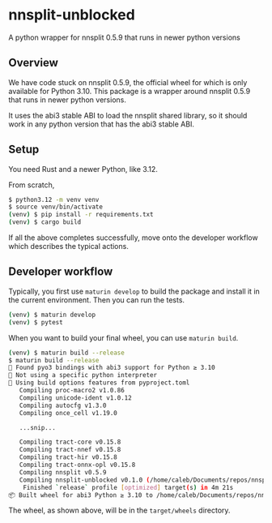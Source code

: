 # nnsplit-unblocked
A python wrapper for nnsplit 0.5.9 that runs in newer python versions

## Overview

We have code stuck on nnsplit 0.5.9, the official wheel for which is
only available for Python 3.10. This package is a wrapper around
nnsplit 0.5.9 that runs in newer python versions.

It uses the abi3 stable ABI to load the nnsplit shared library, so
it should work in any python version that has the abi3 stable ABI.

## Setup

You need Rust and a newer Python, like 3.12.

From scratch,

```bash
$ python3.12 -m venv venv
$ source venv/bin/activate
(venv) $ pip install -r requirements.txt
(venv) $ cargo build
```

If all the above completes successfully, move onto the developer
workflow which describes the typical actions.

## Developer workflow

Typically, you first use `maturin develop` to build the package and 
install it in the current environment. Then you can run the tests.

```bash
(venv) $ maturin develop
(venv) $ pytest
```

When you want to build your final wheel, you can use `maturin build`.

```bash
(venv) $ maturin build --release
$ maturin build --release
🔗 Found pyo3 bindings with abi3 support for Python ≥ 3.10
🐍 Not using a specific python interpreter
📡 Using build options features from pyproject.toml
   Compiling proc-macro2 v1.0.86
   Compiling unicode-ident v1.0.12
   Compiling autocfg v1.3.0
   Compiling once_cell v1.19.0

   ...snip...

   Compiling tract-core v0.15.8
   Compiling tract-nnef v0.15.8
   Compiling tract-hir v0.15.8
   Compiling tract-onnx-opl v0.15.8
   Compiling nnsplit v0.5.9
   Compiling nnsplit-unblocked v0.1.0 (/home/caleb/Documents/repos/nnsplit-unblocked)
    Finished `release` profile [optimized] target(s) in 4m 21s
📦 Built wheel for abi3 Python ≥ 3.10 to /home/caleb/Documents/repos/nnsplit-unblocked/target/wheels/nnsplit_unblocked-0.1.0-cp310-abi3-manylinux_2_35_x86_64.whl
```

The wheel, as shown above, will be in the `target/wheels` directory.
